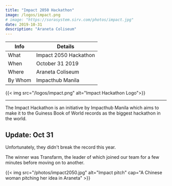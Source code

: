 ```yaml
---
title: "Impact 2050 Hackathon"
image: /logos/impact.png
# image: "https://sorasystem.sirv.com/photos/impact.jpg"
date: 2019-10-31
description: "Araneta Coliseum"
---
```



Info | Details 
--- | ---
What | Impact 2050 Hackathon
When | October 31 2019
Where | Araneta Coliseum
By Whom | Impacthub Manila

{{< img src="/logos/impact.png" alt="Impact Hackathon Logo">}}

---


The Impact Hackathon is an initiative by Impacthub Manila which aims to make it to the Guiness Book of World records as the biggest hackathon in the world. 

## Update: Oct 31

Unfortunately, they didn't break the record this year.

The winner was Transfarm, the leader of which joined our team for a few minutes before moving on to another. 


{{< img src="/photos/impact2050.jpg" alt="Impact pitch" cap="A Chinese woman pitching her idea in Araneta" >}}
